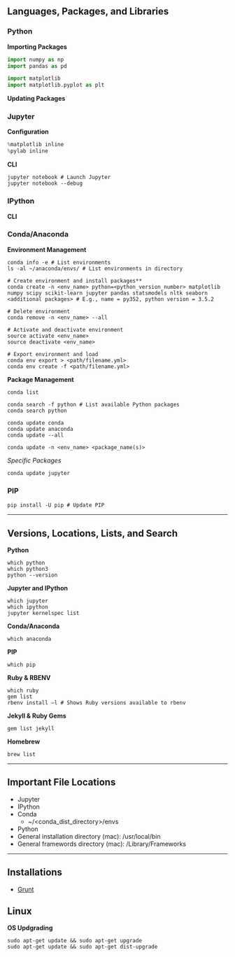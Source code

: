 ## Languages, Packages, and Libraries

### Python

**Importing Packages**

```python
import numpy as np
import pandas as pd

import matplotlib
import matplotlib.pyplot as plt
```

**Updating Packages**


### Jupyter

**Configuration**
```python
%matplotlib inline
%pylab inline
```

**CLI**

```shell
jupyter notebook # Launch Jupyter
jupyter notebook --debug
```

### IPython

**CLI**


### Conda/Anaconda

**Environment Management**

```shell
conda info -e # List environments
ls -al ~/anaconda/envs/ # List environments in directory

# Create environment and install packages**
conda create -n <env_name> python=<python_version_number> matplotlib numpy scipy scikit-learn jupyter pandas statsmodels nltk seaborn <additional packages> # E.g., name = py352, python version = 3.5.2

# Delete environment
conda remove -n <env_name> --all

# Activate and deactivate environment
source activate <env_name>
source deactivate <env_name>

# Export environment and load
conda env export > <path/filename.yml>
conda env create -f <path/filename.yml>
```

**Package Management**

```shell
conda list

conda search -f python # List available Python packages
conda search python

conda update conda 
conda update anaconda
conda update --all

conda update -n <env_name> <package_name(s)>
```

*Specific Packages*
```shell
conda update jupyter
```

### PIP

```shell
pip install -U pip # Update PIP
```

-----

## Versions, Locations, Lists, and Search

**Python**
```shell
which python
which python3
python --version
```

**Jupyter and IPython**
```shell
which jupyter
which ipython
jupyter kernelspec list
```

**Conda/Anaconda**
```shell
which anaconda
```

**PIP**
```shell
which pip
```

**Ruby & RBENV**
```shell
which ruby
gem list
rbenv install –l # Shows Ruby versions available to rbenv
```

**Jekyll & Ruby Gems**
```shell
gem list jekyll
```

**Homebrew**
```shell
brew list
```

-----

## Important File Locations
- Jupyter
- IPython
- Conda
    + ~/<conda_dist_directory>/envs
- Python
- General installation directory (mac): /usr/local/bin
- General framewords directory (mac): /Library/Frameworks

-----

## Installations

- [Grunt](http://gruntjs.com/installing-grunt)

## Linux

**OS Updgrading**
```shell
sudo apt-get update && sudo apt-get upgrade
sudo apt-get update && sudo apt-get dist-upgrade

```



